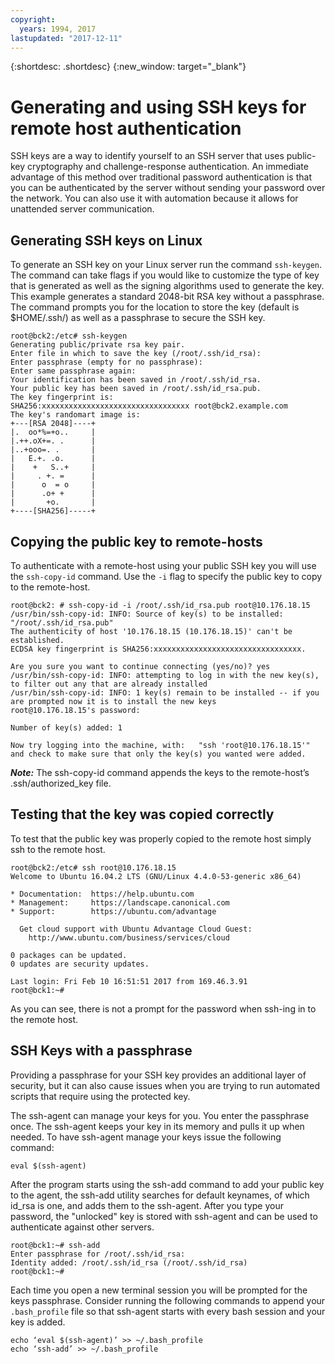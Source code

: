 ```yaml
---
copyright:
  years: 1994, 2017
lastupdated: "2017-12-11"
---
```


{:shortdesc: .shortdesc}
{:new_window: target="_blank"}

# Generating and using SSH keys for remote host authentication

SSH keys are a way to identify yourself to an SSH server that uses public-key cryptography and challenge-response authentication. An immediate advantage of this method over traditional password authentication is that you can be authenticated by the server without sending your password over the network. You can also use it with automation because it allows for unattended server communication.

## Generating SSH keys on Linux

To generate an SSH key on your Linux server run the command `ssh-keygen`. The command can take flags if you would like to customize the type of key that is generated as well as the signing algorithms used to generate the key. This example generates a standard 2048-bit RSA key without a passphrase. The command prompts you for the location to store the key (default is $HOME/.ssh/) as well as a passphrase to secure the SSH key.

    root@bck2:/etc# ssh-keygen
    Generating public/private rsa key pair.
    Enter file in which to save the key (/root/.ssh/id_rsa):
    Enter passphrase (empty for no passphrase):
    Enter same passphrase again:
    Your identification has been saved in /root/.ssh/id_rsa.
    Your public key has been saved in /root/.ssh/id_rsa.pub.
    The key fingerprint is:
    SHA256:xxxxxxxxxxxxxxxxxxxxxxxxxxxxxxxxx root@bck2.example.com
    The key's randomart image is:
    +---[RSA 2048]----+
    |.  oo*%=+o..     |
    |.++.oX+=. .      |
    |..+ooo=. .       |
    |   E.+. .o.      |
    |    +   S..+     |
    |     . +. =      |
    |      o  = o     |
    |      .o+ +      |
    |       +o.       |
    +----[SHA256]-----+

## Copying the public key to remote-hosts

To authenticate with a remote-host using your public SSH key you will use the `ssh-copy-id` command. Use the `-i` flag to specify the public key to copy to the remote-host.

    root@bck2: # ssh-copy-id -i /root/.ssh/id_rsa.pub root@10.176.18.15
    /usr/bin/ssh-copy-id: INFO: Source of key(s) to be installed: "/root/.ssh/id_rsa.pub"
    The authenticity of host '10.176.18.15 (10.176.18.15)' can't be established.
    ECDSA key fingerprint is SHA256:xxxxxxxxxxxxxxxxxxxxxxxxxxxxxxxxx.

    Are you sure you want to continue connecting (yes/no)? yes
    /usr/bin/ssh-copy-id: INFO: attempting to log in with the new key(s), to filter out any that are already installed
    /usr/bin/ssh-copy-id: INFO: 1 key(s) remain to be installed -- if you are prompted now it is to install the new keys
    root@10.176.18.15's password:

    Number of key(s) added: 1

    Now try logging into the machine, with:   "ssh 'root@10.176.18.15'"
    and check to make sure that only the key(s) you wanted were added.

***Note:*** The ssh-copy-id command appends the keys to the remote-host’s .ssh/authorized_key file.

## Testing that the key was copied correctly

To test that the public key was properly copied to the remote host simply ssh to the remote host.

    root@bck2:/etc# ssh root@10.176.18.15
    Welcome to Ubuntu 16.04.2 LTS (GNU/Linux 4.4.0-53-generic x86_64)

    * Documentation:  https://help.ubuntu.com
    * Management:     https://landscape.canonical.com
    * Support:        https://ubuntu.com/advantage

      Get cloud support with Ubuntu Advantage Cloud Guest:
        http://www.ubuntu.com/business/services/cloud

    0 packages can be updated.
    0 updates are security updates.

    Last login: Fri Feb 10 16:51:51 2017 from 169.46.3.91
    root@bck1:~#

As you can see, there is not a prompt for the password when ssh-ing in to the remote host.

## SSH Keys with a passphrase

Providing a passphrase for your SSH key provides an additional layer of security, but it can also cause issues when you are trying to run automated scripts that require using the protected key. 

The ssh-agent can manage your keys for you. You enter the passphrase once. The ssh-agent keeps your key in its memory and pulls it up when needed. To have ssh-agent manage your keys issue the following command:

    eval $(ssh-agent)

After the program starts using the ssh-add command to add your public key to the agent, the ssh-add utility searches for default keynames, of which id_rsa is one, and adds them to the ssh-agent. After you type your password, the "unlocked" key is stored with ssh-agent and can be used to authenticate against other servers.

    root@bck1:~# ssh-add
    Enter passphrase for /root/.ssh/id_rsa:
    Identity added: /root/.ssh/id_rsa (/root/.ssh/id_rsa)
    root@bck1:~#

Each time you open a new terminal session you will be prompted for the keys passphrase. Consider running the following commands to append your `.bash_profile` file so that ssh-agent starts with every bash session and your key is added.

    echo ‘eval $(ssh-agent)’ >> ~/.bash_profile
    echo ‘ssh-add’ >> ~/.bash_profile
